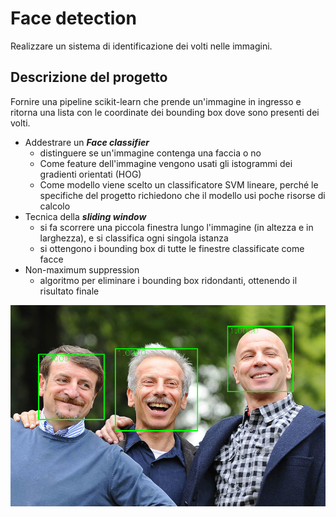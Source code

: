 # Face detection
Realizzare un sistema di identificazione dei volti nelle immagini.

## Descrizione del progetto

Fornire una pipeline scikit-learn che prende un'immagine in ingresso e ritorna una lista con le coordinate dei bounding box dove sono presenti dei volti.
* Addestrare un ***Face classifier***
  *   distinguere se un'immagine contenga una faccia o no
  *   Come feature dell'immagine vengono usati gli istogrammi dei gradienti orientati (HOG)
  * Come modello viene scelto un classificatore SVM lineare, perché le specifiche del progetto richiedono che il modello usi poche risorse di calcolo
* Tecnica della ***sliding window***
  * si fa scorrere una piccola finestra lungo l'immagine (in altezza e in larghezza), e si classifica ogni singola istanza
  * si ottengono i bounding box di tutte le finestre classificate come facce
* Non-maximum suppression
  *   algoritmo per eliminare i bounding box ridondanti, ottenendo il risultato finale
 
![Facce di Aldo, Giovanni e Giacomo](./AGG.png)
  

